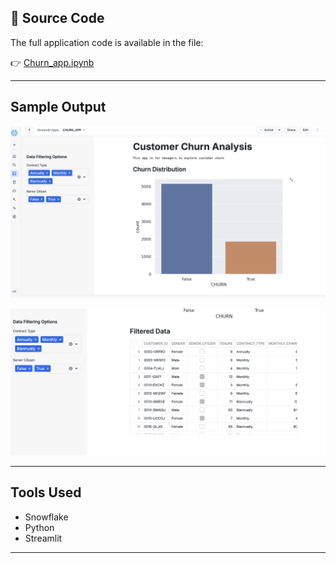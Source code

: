 ## 🧠 Source Code

The full application code is available in the file:

👉 [Churn_app.ipynb](Churn_app.ipynb)

----

## Sample Output

![Output](./Churn_output1.png)

![Output](./Churn_output2.png)

----
## Tools Used

- Snowflake
- Python
- Streamlit

----

